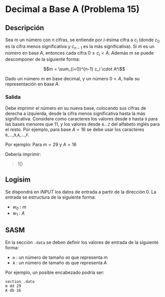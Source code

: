 # Decimal a Base A (Problema 15)

## Descripción

Sea $m$ un número con $n$ cifras, se entiende por $i$-ésima cifra a $c_i$ (donde $c_0$ es la cifra menos significativa y $c_{n-1}$ es la más significativa). Si $m$ es un número en base $A$, entonces cada cifra $0 \le c_i < A$. Además $m$ se puede descomponer de la siguiente forma:

$$m = \sum_{i=0}^{n-1} c_i \cdot A^i$$

Dado un número $m$ en base decimal, y un número $0 < A$, halle su representación en base $A$.

### Salida

Debe imprimir el número en su nueva base, colocando sus cifras de derecha a izquierda, desde la cifra menos significativa hasta la más significativa. Considere como caracteres los valores desde `0` hasta `9` para las bases menores que $11$, y los valores desde `A`...`Z` del alfabeto inglés para el resto. Por ejemplo, para base $A=16$ se debe usar los caracteres `0`,...,`9`,`A`,...,`F`.

Por ejemplo: Para $m = 29$ y $A = 16$

Debería imprimir:

> 1D

## Logisim

Se dispondrá en *INPUT* los datos de entrada a partir de la dirección $0$. La entrada se estructura de la siguiente forma:

- $w_0$ : $m$
- $w_1$ : $A$

## SASM

En la sección `.data` se deben definir los valores de entrada de la siguiente forma:

- `m` : un número de tamaño `dd` que representa $m$
- `A` : un número de tamaño `db` que representa $A$

Por ejemplo, un posible encabezado podría ser:

```
section .data
m dd 29
A db 16
```

